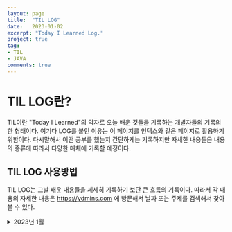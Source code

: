 ```yaml
---
layout: page
title:  "TIL LOG"
date:   2023-01-02
excerpt: "Today I Learned Log."
project: true
tag:
- TIL
- JAVA
comments: true
---
```



# TIL LOG란?
TIL이란 "Today I Learned"의 약자로 오늘 배운 것들을 기록하는 개발자들의 기록의 한 형태이다. 여기다 LOG를 붙인 이유는 이 페이지를 인덱스와 같은 페이지로 활용하기 위함이다. 다시말해서 어떤 공부를 했는지 간단하게는 기록하지만 자세한 내용들은 내용의 종류에 따라서 다양한 매체에 기록할 예정이다.

## TIL LOG 사용방법
TIL LOG는 그날 배운 내용들을 세세히 기록하기 보단 큰 흐름의 기록이다. 따라서 각 내용의 자세한 내용은 https://ydmins.com 에 방문해서 날짜 또는 주제를 검색해서 찾아볼 수 있다.

<details>
<summary>2023년 1월</summary>
<div markdown="1">       
#### 2023-01-02 MON
1. 패스트캠퍼스 - 스프링의 정석 강의를 들었다.
  - MySQL 작동안하는 이슈가 있었다.
  - Bean 관련 또는 3과 전체 복습이 필요해 보인다.

2. GITHUB을 이용해서 TIL용 블로그를 만들었다.
  - 개발 공부 일기쓰듯이 사용할 계획이다.
    
#### 2023-01-03 TUE
1. 스프링의 정석 Chpater3 처음부터 다시 듣기 시작했다.
  - Spring DI에 대해 배우기 시작했다.
  - 변경에 유리한 코드를 작성하기 위해 분리를 잘 해야 한다. 분리하는 방법에는 3가지가 있다. 
    1. 변하는 것과 변하지 않는 것을 구분
    2. 관심사에 따라서 구분
    3. 중복코드를 분리
  - Properties 객체는 파일을 불러오고 저장하는 등에 편리함이 있어서 사용한다.
2. ydmins.github.io 수정했다.
  - 어제 처음으로 github.io 블로그를 만들 때는 많이 낯설었는데 오늘은 확실히 좀 더 보였다. 확실히 할수록 나아진다.

#### 2023-01-04 WED
1. 스프링의 정석 Chapter3 Spring DI 개념을 이해하기 위한 기초강의를 다 들었다.
    - 객체 컨테이너 (ApplicationContext)에 대해 배웠다.
        - 객체들을 Map에 넣어두고 사용하는 기능이다.
        - 객체를 자동으로 등록하는 @Component
        - 객체를 이름을 이용해 자동으로 찾아서 연결해주는 @Resource
        - 객체를 타입을 이용해서 자동으로 찾아서 연결해주는 @Autowired 를 알게되었다.
        - Annotaion 사용시 장점
            - 작성해야 할 코드 줄어든다. -> 관리해야 할 코드 줄어든다. & 실수가 줄어든다
    

  - 아직 Spring DI를 잘 이해 못한것 같다.

#### 2023-01-05 THU
1. 스프링의 정석 Chpater3 Spring DI 개념을 제대로 들어가기전 일단 한 번 써보기를 했다.
    - xml 파일을 이용해서 Beans 태그 내에 Bean들을 정의해 보았다.
        - Bean 태그 사이에 내용들
            - property
                Setter가 정의되어 있을 경우에 사용 가능하다.
            - contructor-arg
                생성자가 선언되어 있을 경우에 사용 가능하다.
    - 강의를 듣는 내내 bean을 왜 굳이 만드는 것일까?란 물음이 계속 들었다.
        - 다음 강의 초반 부분만 살짝 들었는데, Bean이라는 것이 재사용 가능한 Component, 상태(Intance Variable), Getter, Setter, No-Args-Constroctor를 따로 저장해 둔 것이라고 한다. 즉, 오늘까지 이해한 바로는 계속 사용해야 할 것들을 콩속에 넣어두고 필요할 때마다 꺼내쓰도록 만든것이 bean이라는 것이다.
    

#### 2023-01-06 Fri
1. 스프링 정석 Chapter3 Spring DI 개념을 제대로 시작했다.
    - Bean은 Spring Container가 관리하는 객체이다.
    - Spring Container는 Bean의 저장소이자 관리자(생성, 소멸, 연결)이다.
2. Application Context에 대해서 배웠다.
    - TIL을 기록하다 보니 Spring Container에서 왜 갑자기 Application Context로 넘어왔는지 모른다는 점을 발견했다.
    - 줄여서 AC라고한다.
    
#### 2023-01-07 Sat
1. 스프링 정석 Chapter3 Spring DI 강의를 다 들었다.
    - 지난번에 파악을 못한 ApplicationContext를 이해하게 됐다.
        - XMl을 이용해서 ApplicationContext에 저장할 Bean들을 설정한다.
        - @Component Annotation을 사용하면 XML을 작성하지 않고 ApplicationContext에 Bean을 설정할 수 있다.
        - @Autowired 또는 @Resource를 사용하면 ApplicationContext에 저장되어있는 객체를 주입해서 사용할 수 있다.
            - @Autowired는 타입으로 객체를 검색한다. 만약 같은 타입의 객체가 여러개 있다면 이름이 같은 것을 찾는다.
            - @Resource는 이름으로 객체를 검색한다. 일치하는 이름의 객체가 없다면 예외가 발생한다.
    - Spring DI란
        - ApplicationContext에 저장되어 있는 Bean을 호출할 때 Bean이 사용할 객체를 전달해 주는 것을 "의존성 주입 (Dependency Injction)"이라 한다.
        - 즉, DI의 의존성은 Bean의 관점이다.

#### 2023-01-09 Mon
1. 스프링 정석 Chpater2 관심사의 분리와 MVC 패턴에 대한 강의를 들었다.
    - 코드를 입력, 처리, 출력으로 분리 시켜 작성하는 코드는 처리에 집중할 수 있다.
    - 이 때 처리부분의 코드를 Controller라고 한다. 
    - Controller에서 처리한 결과를 Model 객체에 담아둔다.
    - 이 Model의 데이터를 기반으로 View 영역이 결과물을 출력해준다.
    - MVC란?
        - 관심사의 분리를 통해 코드를 Controller(처리영역)과 View(출력영역)으로 나누고 그 두 영역에 데이터를 전달하기 위해 Model이라는 데이터 전달 객체를 도입한 코딩 방식이다.
    
#### 2023-01-10 Tue
1. 스프링 정석 Chpater2 서블릿과 JSP에 대해한 강의를 들었다.
    - Servlet은 Spring의 Controller와 RequestMapping을 함께 쓰는 것과 같다.
    - JSP는 요청시 Servlet으로 변환된다.
    - Servlet에 대해서 여러가지를 배웠지만 Servlet자체가 무엇인지에 대한 답은 찾지 못했다.
    - 내장객체 (Implicit Obejcts)에 대해서 배웠다.
    
#### 2023-01-11 Wed
1. 스프링 정석 Chapter2 쿠키와 세션에 대한 강의를 들었다.
    - 쿠키는 브라우저에서 생성하여 브라우저에 저장하고 서버와 주고 받는 데이터 모음이다.
    - 세션은 서버에서 생성하여 서버에 저장하고 전달받은 쿠키와 비교하여 사용하는 데이터 모음이다.
    
#### 2023-01-12 Thu
1. 스프링 정석 Chapter2 예외처리에 대한 강의를 들었다.
    - 예외처리를 처리하는 방법이 여러가지가 있다.
        1. try-catch
        2. 클래스 내에 @ExceptionHamdler를 이용한 처리 메서드 생성하기
        3. 새로운 클래스를 만들어 2에서와 같은 ExceptionHandler-method를 생성한다.
           이 때 @ControllerAdvice를 붙여주면 여러 클래스에서 발생하는 Exception을 한 번에 처리할 수 있다. 
            - @ControllerAdvice : 모든 클래스의 Exception을 처리
            - @ControllerAdvice("패키지 패스") : 특정 패스 내의 클래스에서 발생하는 Exception을 처리
        4. Error.jsp : 에러를 띄우는 view 파일을 만든뒤 속성에 isErrorPage="true"를 추가하면 자동으로 에러를 처리해준다.
        5. web.xml에 error-page 속성을 이용해 상태 코드별 띄울 view를 설정할 수 있다.
        6. servlet-context.xml에 SimpleMappingExceptionResolver를 추가해
            - View by Exception
            - Status code by View
           를 설정할 수 있다.
    
#### 2023-01-13 Fri
1. 스프링 정석 Cahpter3 Spring으로 DB 연결하는 방법에 대한 강의를 들었다.
     - JDBC를 이용하는 방법과 Spring JDBC를 이용하는 방법
        - JDBC를 사용하면 DriveManager를 사용한다.
        - Spring JDBC를 사용하면 DriverManagerDataSource를 사용한다.
     - Spring JDBC : Bean에 연결 정보를 저장해 두고 사용할 수 있다.
2. 스프링 정석 Chapter3 Spring으로 DB (MySQL)을 다루면서 TDD사용을 배웠다.
     - 인스턴스 객체로 사용되는 DataSource 객체는 테스트 메서드들이 공유해서 사용하지 않는다.
     - 모든 테스트 들은 서로 독립적이어야 하고 실행 횟수에 상관없이 항상 성공해야 한다.
</div>
</details>
